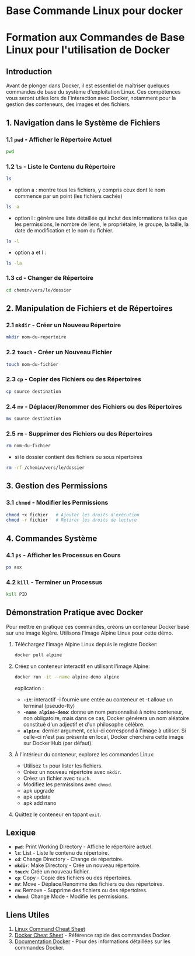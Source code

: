 # Base Commande Linux pour docker

# Formation aux Commandes de Base Linux pour l'utilisation de Docker

## Introduction

Avant de plonger dans Docker, il est essentiel de maîtriser quelques commandes de base du système d'exploitation Linux. Ces compétences vous seront utiles lors de l'interaction avec Docker, notamment pour la gestion des conteneurs, des images et des fichiers.

## 1. Navigation dans le Système de Fichiers

### 1.1 `pwd` - Afficher le Répertoire Actuel
```bash
pwd
```

### 1.2 `ls` - Liste le Contenu du Répertoire
```bash
ls
```

- option a :
montre tous les fichiers, y compris ceux dont le nom commence par un point (les fichiers cachés)
```bash
ls -a
```
- option l :
génère une liste détaillée qui inclut des informations telles que les permissions, le nombre de liens, le propriétaire, le groupe, la taille, la date de modification et le nom du fichier.
```bash
ls -l
```
- option a et l :
```bash
ls -la
```

### 1.3 `cd` - Changer de Répertoire
```bash
cd chemin/vers/le/dossier
```

## 2. Manipulation de Fichiers et de Répertoires

### 2.1 `mkdir` - Créer un Nouveau Répertoire
```bash
mkdir nom-du-repertoire
```

### 2.2 `touch` - Créer un Nouveau Fichier
```bash
touch nom-du-fichier
```

### 2.3 `cp` - Copier des Fichiers ou des Répertoires
```bash
cp source destination
```

### 2.4 `mv` - Déplacer/Renommer des Fichiers ou des Répertoires
```bash
mv source destination
```

### 2.5 `rm` - Supprimer des Fichiers ou des Répertoires
```bash
rm nom-du-fichier
```

- si le dossier contient des fichiers ou sous répertoires
```bash
rm -rf /chemin/vers/le/dossier
```

## 3. Gestion des Permissions

### 3.1 `chmod` - Modifier les Permissions
```bash
chmod +x fichier   # Ajouter les droits d'exécution
chmod -r fichier   # Retirer les droits de lecture
```

## 4. Commandes Système

### 4.1 `ps` - Afficher les Processus en Cours
```bash
ps aux
```

### 4.2 `kill` - Terminer un Processus
```bash
kill PID
```

## Démonstration Pratique avec Docker

Pour mettre en pratique ces commandes, créons un conteneur Docker basé sur une image légère. Utilisons l'image Alpine Linux pour cette démo.

1. Téléchargez l'image Alpine Linux depuis le registre Docker:
   ```bash
   docker pull alpine
   ```

2. Créez un conteneur interactif en utilisant l'image Alpine:
   ```bash
   docker run -it --name alpine-demo alpine
   ```

   explication :
   - **`-it`**: interactif -i fournie une entée au conteneur et -t alloue un terminal (pseudo-tty)
   - **`-name alpine-demo`**: donne un nom personnalisé à notre conteneur, non obligatoire, mais dans ce cas, Docker générera un nom aléatoire constitué d'un adjectif et d'un philosophe célèbre.
   - **`alpine`**: dernier argument, celui-ci correspond à l'image à utiliser. Si celle-ci n'est pas présente en local, Docker cherchera cette image sur Docker Hub (par défaut).


3. À l'intérieur du conteneur, explorez les commandes Linux:
   - Utilisez `ls` pour lister les fichiers.
   - Créez un nouveau répertoire avec `mkdir`.
   - Créez un fichier avec `touch`.
   - Modifiez les permissions avec `chmod`.
   - apk upgrade
   - apk update
   - apk add nano

4. Quittez le conteneur en tapant `exit`.

## Lexique

- **`pwd`**: Print Working Directory - Affiche le répertoire actuel.
- **`ls`**: List - Liste le contenu du répertoire.
- **`cd`**: Change Directory - Change de répertoire.
- **`mkdir`**: Make Directory - Crée un nouveau répertoire.
- **`touch`**: Crée un nouveau fichier.
- **`cp`**: Copy - Copie des fichiers ou des répertoires.
- **`mv`**: Move - Déplace/Renomme des fichiers ou des répertoires.
- **`rm`**: Remove - Supprime des fichiers ou des répertoires.
- **`chmod`**: Change Mode - Modifie les permissions.

## Liens Utiles

1. [Linux Command Cheat Sheet](https://www.linuxtrainingacademy.com/linux-commands-cheat-sheet/)
2. [Docker Cheat Sheet](https://docs.docker.com/get-started/docker_cheatsheet.pdf) - Référence rapide des commandes Docker.
3. [Documentation Docker](https://docs.docker.com/) - Pour des informations détaillées sur les commandes Docker.
